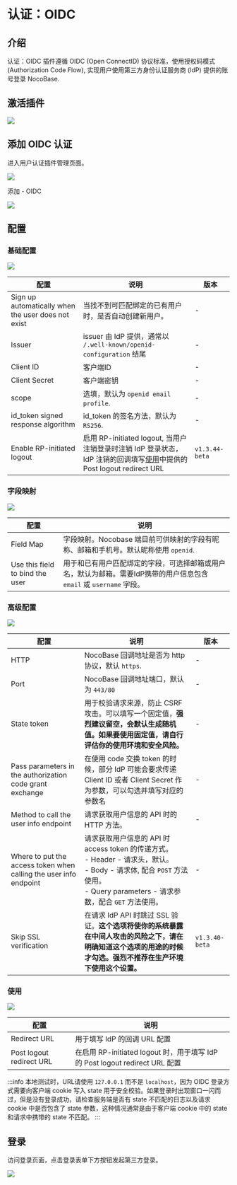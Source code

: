 # 认证：OIDC

<PluginInfo commercial="true" name="auth-oidc"></PluginInfo>

## 介绍

认证：OIDC 插件遵循 OIDC (Open ConnectID) 协议标准，使用授权码模式 (Authorization Code Flow), 实现用户使用第三方身份认证服务商 (IdP) 提供的账号登录 NocoBase.

## 激活插件

![](https://static-docs.nocobase.com/202411122358790.png)

## 添加 OIDC 认证

进入用户认证插件管理页面。

![](https://static-docs.nocobase.com/202411130004459.png)

添加 - OIDC

![](https://static-docs.nocobase.com/1efbde1c0e2f4967efc1c4336be45ca2.png)

## 配置

### 基础配置

![](https://static-docs.nocobase.com/202411130006341.png)

| 配置                                               | 说明                                                                                                                          | 版本           |
| -------------------------------------------------- | ----------------------------------------------------------------------------------------------------------------------------- | -------------- |
| Sign up automatically when the user does not exist | 当找不到可匹配绑定的已有用户时，是否自动创建新用户。                                                                          | -              |
| Issuer                                             | issuer 由 IdP 提供，通常以 `/.well-known/openid-configuration` 结尾                                                           | -              |
| Client ID                                          | 客户端ID                                                                                                                      | -              |
| Client Secret                                      | 客户端密钥                                                                                                                    | -              |
| scope                                              | 选填，默认为 `openid email profile`.                                                                                          | -              |
| id_token signed response algorithm                 | id_token 的签名方法，默认为 `RS256`.                                                                                          | -              |
| Enable RP-initiated logout                         | 启用 RP-initiated logout, 当用户注销登录时注销 IdP 登录状态，IdP 注销的回调填写[使用](#使用)中提供的 Post logout redirect URL | `v1.3.44-beta` |

### 字段映射

![](https://static-docs.nocobase.com/92d63c8f6f4082b50d9f475674cb5650.png)

| 配置                            | 说明                                                                                                                 |
| ------------------------------- | -------------------------------------------------------------------------------------------------------------------- |
| Field Map                       | 字段映射。Nocobase 端目前可供映射的字段有昵称、邮箱和手机号。默认昵称使用 `openid`.                                  |
| Use this field to bind the user | 用于和已有用户匹配绑定的字段，可选择邮箱或用户名，默认为邮箱。需要IdP携带的用户信息包含 `email` 或 `username` 字段。 |

### 高级配置

![](https://static-docs.nocobase.com/202411130013306.png)

| 配置                                                              | 说明                                                                                                                                                                                     | 版本           |
| ----------------------------------------------------------------- | ---------------------------------------------------------------------------------------------------------------------------------------------------------------------------------------- | -------------- |
| HTTP                                                              | NocoBase 回调地址是否为 http 协议，默认 `https`.                                                                                                                                         | -              |
| Port                                                              | NocoBase 回调地址端口，默认为 `443/80`                                                                                                                                                   | -              |
| State token                                                       | 用于校验请求来源，防止 CSRF 攻击。可以填写一个固定值，**强烈建议留空，会默认生成随机值。如果要使用固定值，请自行评估你的使用环境和安全风险。**                                           | -              |
| Pass parameters in the authorization code grant exchange          | 在使用 code 交换 token 的时候，部分 IdP 可能会要求传递 Client ID 或者 Client Secret 作为参数，可以勾选并填写对应的参数名                                                                 | -              |
| Method to call the user info endpoint                             | 请求获取用户信息的 API 时的 HTTP 方法。                                                                                                                                                  | -              |
| Where to put the access token when calling the user info endpoint | 请求获取用户信息的 API 时 access token 的传递方式。<br/>- Header - 请求头，默认。<br />- Body - 请求体, 配合 `POST` 方法使用。<br />- Query parameters - 请求参数，配合 `GET` 方法使用。 | -              |
| Skip SSL verification                                             | 在请求 IdP API 时跳过 SSL 验证。**这个选项将使你的系统暴露在中间人攻击的风险之下，请在明确知道这个选项的用途的时候才勾选。强烈不推荐在生产环境下使用这个设置。**                         | `v1.3.40-beta` |

### 使用

![](https://static-docs.nocobase.com/202411130019570.png)

| 配置                     | 说明                                                                         |
| ------------------------ | ---------------------------------------------------------------------------- |
| Redirect URL             | 用于填写 IdP 的回调 URL 配置                                                 |
| Post logout redirect URL | 在启用 RP-initiated logout 时，用于填写 IdP 的 Post logout redirect URL 配置 |

:::info
本地测试时，URL请使用 `127.0.0.1` 而不是 `localhost`，因为 OIDC 登录方式需要向客户端 cookie 写入 state 用于安全校验。如果登录时出现窗口一闪而过，但是没有登录成功，请检查服务端是否有 state 不匹配的日志以及请求 cookie 中是否包含了 state 参数，这种情况通常是由于客户端 cookie 中的 state 和请求中携带的 state 不匹配。
:::

## 登录

访问登录页面，点击登录表单下方按钮发起第三方登录。

![](https://static-docs.nocobase.com/e493d156254c2ac0b6f6e1002e6a2e6b.png)
